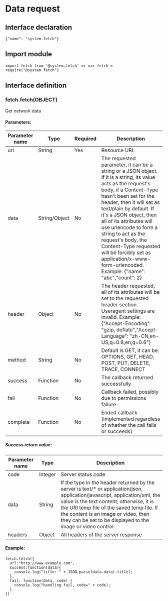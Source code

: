 # Data request

## Interface declaration

```
{"name": "system.fetch"}
```

## Import module

```
import fetch from '@system.fetch' or var fetch = require("@system.fetch")
```

## Interface definition

### fetch.fetch(OBJECT)

Get network data

#### Parameters:

| Parameter name | Type          | Required | Description                              |
| -------------- | ------------- | -------- | ---------------------------------------- |
| url            | String        | Yes      | Resource URL                             |
| data           | String/Object | No       | The requested parameter, it can be a string or a JSON object. If it is a string, its value acts as the request's body, if a Content-Type hasn't been set for the header, then it will set as text/plain by default. If it's a JSON object, then all of its attributes will use urlencode to form a string to act as the request's body, the Content-Type requested will be forcibly set as application/x-www-form-urlencoded. Example: {"name": "abc","count": 2} |
| header         | Object        | No       | The header requested, all of its attributes will be set to the requested header section. Useragent settings are invalid. Example: {"Accept-Encoding": "gzip, deflate","Accept-Language": "zh-CN,en-US;q=0.8,en;q=0.6"} |
| method         | String        | No       | Default is GET, it can be: OPTIONS, GET, HEAD, POST, PUT, DELETE, TRACE, CONNECT |
| success        | Function      | No       | The callback returned successfully       |
| fail           | Function      | No       | Callback failed, possibly due to permissions failure |
| complete       | Function      | No       | Ended callback (implemented regardless of whether the call fails or succeeds) |

##### Success return value:

| Parameter name | Type    | Description                              |
| -------------- | ------- | ---------------------------------------- |
| code           | Integer | Server status code                       |
| data           | String  | If the type in the header returned by the server is text/* or application/json, application/javascript, application/xml, the value is the text content; otherwise, it is the URI temp file of the saved temp file. If the content is an image or video, then they can be set to be displayed to the image or video control |
| headers        | Object  | All headers of the server response       |

#### Example:

```
fetch.fetch({
  url:"http://www.example.com",
  success:function(data){
    console.log("title: " + JSON.parse(data.data).title);
  },
  fail: function(data, code) {
    console.log("handling fail, code=" + code);
  }
})
```
